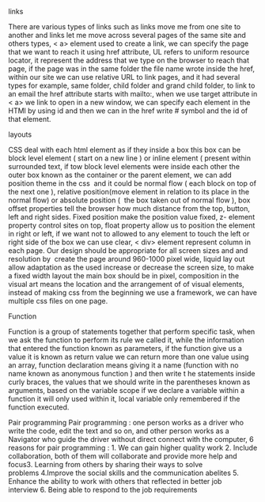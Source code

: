 links 

There are various types of links such as links move me from one site to another and links let me move across several pages of the same site and others types, < a> element used to create a link, we can specify the page that we want to reach it using href attribute, UL refers to uniform resource locator, it represent the address that we type on the browser to reach that page, if the page was in the same folder the file name wrote inside the href, within our site we can use relative URL to link pages, and it had several types for example, same folder, child folder and grand child folder, to link to an email the href attribute starts with mailto:, when we use target attribute in < a> we link to open in a new window, we can specify each element in the HTMl by using id and then we can in the href write # symbol and the id of that element.

layouts

CSS deal with each html element as if they inside a box this box can be block level element ( start on a new line ) or inline element ( present within surrounded text, if tow block level elements were inside each other the outer box known as the container or the parent element, we can add position theme in the css  and it could be normal flow ( each block on top of the next one ), relative position(move element in relation to its place in the normal flow) or absolute position (  the box taken out of normal flow ), box offset properties tell the browser how much distance from the top, button, left and right sides. Fixed position make the position value fixed, z- element property control sites on top, float property allow us to position the element in right or left, if we want not to allowed to any element to touch the left or right side of the box we can use clear, < div> element represent column in each page. Our design should be appropriate for all screen sizes and and resolution by  create the page around 960-1000 pixel wide, liquid lay out allow adaptation as the used increase or decrease the screen size, to make a fixed width layout the main box should be in pixel, composition in the visual art means the location and the arrangement of of visual elements, instead of making css from the beginning we use a framework, we can have multiple css files on one page. 

Function

Function is a group of statements together that perform specific task, when we ask the function to perform its rule we called it, while the information that entered the function known as parameters, if the function give us a value it is known as return value we can return more than one value using an array, function declaration means giving it a name (function with no name known as anonymous function ) and then write t he statements inside curly braces, the values that we should write in the parentheses known as arguments, based on the variable scope if we declare a variable within a function it will only used within it, local variable only remembered if the function executed. 

Pair programming
Pair programming : one person works as a driver who write the code, edit the text and so on, and other person works as a Navigator who guide the driver without direct connect with the computer, 6 reasons for pair programming : 1. We can gain higher quality work 2. Include collaboration, both of them will collaborate and provide more help and focus3. Learning from others by sharing their ways to solve problems 4.Improve the social skills and the communication abelites 5. Enhance the ability to work with others that reflected in better job interview 6. Being able to respond to the job requirements 